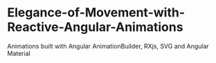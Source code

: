# Elegance-of-Movement-with-Reactive-Angular-Animations
Animations built with Angular AnimationBuilder, RXjs, SVG and Angular Material
